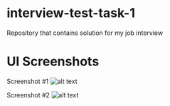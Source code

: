 # interview-test-task-1

Repository that contains solution for my job interview

# UI Screenshots

Screenshot #1
![alt text](https://imgur.com/SspWo1p)

Screenshot #2
![alt text](https://imgur.com/VWwKa9D)
